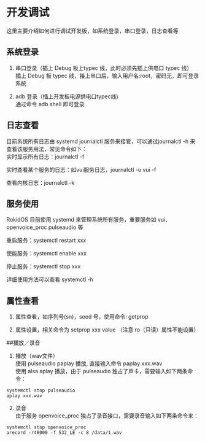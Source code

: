 # 开发调试

这里主要介绍如何进行调试开发板，如系统登录，串口登录，日志查看等

## 系统登录

1. 串口登录（插上 Debug 板上typec 线，此时必须先插上供电口 typec 线）<br>
插上 Debug 板 typec 线，接上串口后，输入用户名:root，密码无，即可登录系统

2. adb 登录（插上开发板电源供电口typec线)<br>
通过命令 adb shell 即可登录

## 日志查看
目前系统所有日志由 systemd journalctl 服务来接管，可以通过journalctl -h 来查看该服务用法，常见命令如下：<br>
实时显示所有日志：journalctl -f

实时查看某个服务的日志：如vui服务日志，journalctl -u vui -f

查看内核日志：journalctl -k

## 服务使用

RokidOS 目前使用 systemd 来管理系统所有服务，重要服务如 vui、openvoice_proc pulseaudio 等

重启服务：systemctl restart xxx

使能服务：systemctl enable xxx

停止服务：systemctl stop xxx

详细使用方法可以查看 systemctl -h

## 属性查看
1. 属性查看，如序列号(sn)，seed 号，使用命令: getprop <br>

2. 属性设置，相关命令为 setprop xxx value （注意 ro（只读）属性不能设置）

##播放／录音

1. 播放（wav文件）<br>
使用 pulseaudio paplay 播放, 直接输入命令 paplay xxx.wav<br>
使用 alsa aplay 播放，由于 pulseaudio 独占了声卡，需要输入如下两条命令：<br>
```
systemctl stop pulseaudio
aplay xxx.wav
```

2. 录音<br>
由于服务 openvoice_proc 独占了录音接口，需要录音输入如下两条命令来：<br>
```
systemctl stop openvoice_proc
arecord -r48000 -f S32_LE -c 8 /data/1.wav
```
